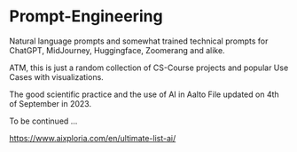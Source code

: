 # Prompt-Engineering

Natural language prompts and somewhat trained technical prompts for ChatGPT, MidJourney, Huggingface, Zoomerang and alike.

ATM, this is just a random collection of CS-Course projects and popular Use Cases with visualizations. 

The good scientific practice and the use of AI in Aalto File updated on 4th of September in 2023.

To be continued ...

https://www.aixploria.com/en/ultimate-list-ai/

